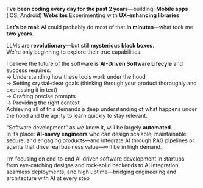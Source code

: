 **I’ve been coding every day for the past 2 years**—building:
**Mobile apps** (iOS, Android) **Websites** Experimenting with **UX-enhancing libraries**

**Let’s be real:** AI could probably do most of that **in minutes**—what took me **two years**.

LLMs are **revolutionary**—but still **mysterious black boxes**.  
We’re only beginning to explore their true capabilities.  

I believe the future of the software is **AI-Driven Software Lifecyle** and success requires:  
→ Understanding how these tools work under the hood   
→ Setting crystal‑clear goals (thinking through your product thoroughly and expressing it in text)  
→ Crafting precise prompts  
→ Providing the right context  
Achieving all of this demands a deep understanding of what happens under the hood and the agility to learn quickly to stay relevant.

“Software development” as we know it, will be largely **automated**.  
In its place: **AI-savvy engineers** who can design scalable, maintainable, secure, and engaging products—and integrate AI through RAG pipelines or agents that drive real business value—will be in high demand.

I’m focusing on end‑to‑end AI‑driven software development in startups: from eye‑catching designs and rock‑solid backends to AI integration, seamless deployments, and high uptime—bridging engineering and architecture with AI at every step
